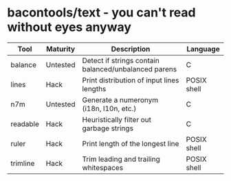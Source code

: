 bacontools/text - you can't read without eyes anyway
====================================================
| Tool     | Maturity | Description                                          | Language    |
|----------|----------|------------------------------------------------------|-------------|
| balance  | Untested | Detect if strings contain balanced/unbalanced parens | C           |
| lines    | Hack     | Print distribution of input lines lengths            | POSIX shell |
| n7m      | Untested | Generate a numeronym (i18n, l10n, etc.)              | C           |
| readable | Hack     | Heuristically filter out garbage strings             | C           |
| ruler    | Hack     | Print length of the longest line                     | POSIX shell |
| trimline | Hack     | Trim leading and trailing whitespaces                | POSIX shell |
